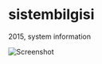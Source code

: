 # sistembilgisi
2015, system information


![Screenshot](https://github.com/mustafauzun0/sistembilgisi/blob/master/screenshots/sistembilgisi.png)
